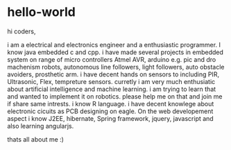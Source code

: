 # hello-world
hi coders,

i am a electrical and electronics engineer and a enthusiastic programmer. I know java embedded c and cpp. i have made several projects in embedded system on range of micro controllers Atmel AVR, arduino e.g. pic and dro machenism robots, autonomous line followers, light followers, auto obstacle avoiders, prosthetic arm.
i have decent hands on sensors to including PIR, Ultrasonic, Flex, tempreture sensors.
curretly i am very much enthusiatic about artificial intelligence and machine learning. i am trying to learn that and wanted to implement it on robotics. please help me on that and join me if share same intrests. i know R language.
i have decent knowlege about electronic cicuits as PCB designing on eagle.
On the web developement aspect i know J2EE, hibernate, Spring framework, jquery, javascript and also learning angularjs.

thats all about me :)


